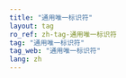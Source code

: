 ```yaml
---
title: "通用唯一标识符"
layout: tag
ro_ref: zh-tag-通用唯一标识符
tag: "通用唯一标识符"
tag_web: "通用唯一标识符"
lang: zh
---
```

